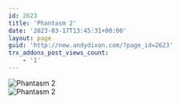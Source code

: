 ```yaml
---
id: 2623
title: 'Phantasm 2'
date: '2023-03-17T13:45:31+00:00'
layout: page
guid: 'http://new.andydixon.com/?page_id=2623'
trx_addons_post_views_count:
    - '1'
---
```


![Phantasm 2](https://i0.wp.com/assets.g8x2.ldn.idrivee2-23.com/posters/Phantasm%202%2001.jpg?w=1200&ssl=1 "Phantasm 2")  
![Phantasm 2](https://i0.wp.com/assets.g8x2.ldn.idrivee2-23.com/posters/Phantasm%202%2002.jpg?w=1200&ssl=1 "Phantasm 2")